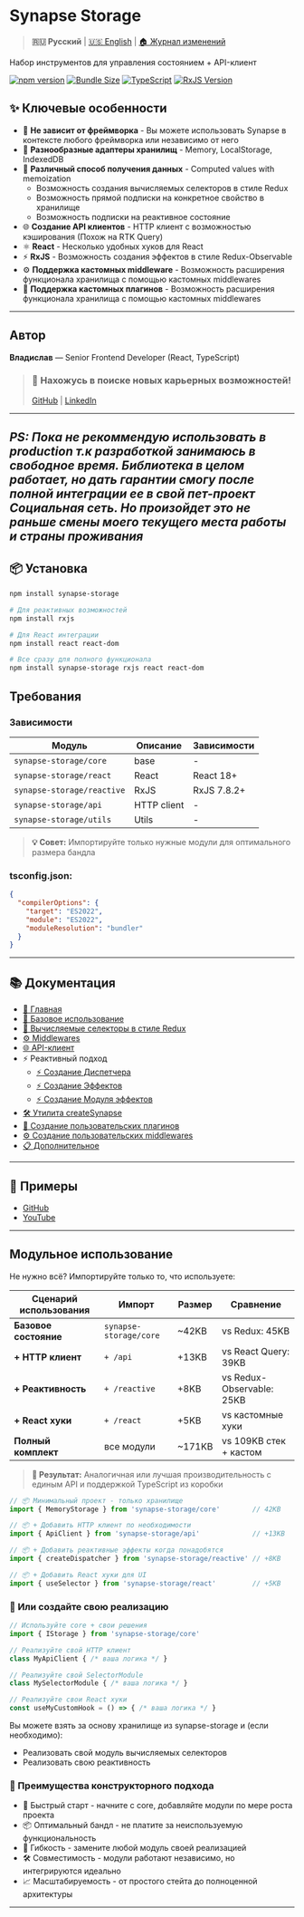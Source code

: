# Synapse Storage

>  **🇷🇺 Русский** | [🇺🇸 English](../../README.md) | [🏠 Журнал изменений](../../CHANGELOG.md)

Набор инструментов для управления состоянием + API-клиент

[![npm version](https://badge.fury.io/js/synapse-storage.svg)](https://badge.fury.io/js/synapse-storage)
[![Bundle Size](https://img.shields.io/bundlephobia/minzip/synapse-storage)](https://bundlephobia.com/package/synapse-storage)
[![TypeScript](https://img.shields.io/badge/TypeScript-Ready-blue)](https://www.typescriptlang.org/)
[![RxJS Version](https://img.shields.io/badge/RxJS-%5E7.8.2-red?logo=reactivex)](https://rxjs.dev/)

## ✨ Ключевые особенности

- 🚀 **Не зависит от фреймворка** - Вы можете использовать Synapse в контексте любого фреймворка или независимо от него
- 💾 **Разнообразные адаптеры хранилищ** - Memory, LocalStorage, IndexedDB
- 🧮 **Различный способ получения данных** - Computed values with memoization
    - Возможность создания вычисляемых селекторов в стиле Redux
    - Возможность прямой подписки на конкретное свойство в хранилище
    - Возможность подписки на реактивное состояние
- 🌐 **Создание API клиентов** - HTTP клиент с возможностью кэширования (Похож на RTK Query)
- ⚛️ **React** - Несколько удобных хуков для React
- ⚡ **RxJS** - Возможность создания эффектов в стиле Redux-Observable
- ⚙️ **Поддержка кастомных middleware** - Возможность расширения функционала хранилища с помощью кастомных middlewares
- 🔌 **Поддержка кастомных плагинов** - Возможность расширения функционала хранилища с помощью кастомных middlewares

---
## Автор

**Владислав** — Senior Frontend Developer (React, TypeScript)


> ### 🔎 Нахожусь в поиске новых карьерных возможностей!
>
> [GitHub](https://github.com/Vlad92msk/) | [LinkedIn](https://www.linkedin.com/in/vlad-firsov/)


---
_PS: Пока не рекоммендую использовать в production т.к разработкой занимаюсь в свободное время.
Библиотека в целом работает, но дать гарантии смогу после полной интеграции ее в свой пет-проект Социальная сеть.
Но произойдет это не раньше смены моего текущего места работы и страны проживания_
---

## 📦 Установка

```bash
npm install synapse-storage
```

```bash
# Для реактивных возможностей
npm install rxjs

# Для React интеграции  
npm install react react-dom

# Все сразу для полного функционала
npm install synapse-storage rxjs react react-dom
```

## Требования

### Зависимости

| Модуль | Описание    | Зависимости |
|--------|-------------|-------------|
| `synapse-storage/core` | base        | -           |
| `synapse-storage/react` | React       | React 18+   |
| `synapse-storage/reactive` | RxJS        | RxJS 7.8.2+ |
| `synapse-storage/api` | HTTP client | -           |
| `synapse-storage/utils` | Utils       | -           |

> **💡 Совет:** Импортируйте только нужные модули для оптимального размера бандла

### tsconfig.json:
```json
{
  "compilerOptions": {
    "target": "ES2022",
    "module": "ES2022", 
    "moduleResolution": "bundler"
  }
}
```
---

## 📚 Документация

- [📖 Главная](./README.md)
- [🚀 Базовое использование](./basic-usage.md)
- [🧮 Вычисляемые селекторы в стиле Redux](./redux-selectors.md)
- [⚙️ Middlewares](./middlewares.md)
- [🌐 API-клиент](./api-client.md)
- ⚡ Реактивный подход
  - [⚡ Создание Диспетчера](./create-dispatcher.md)
  - [⚡ Создание Эффектов](./create-effects.md)
  - [⚡ Создание Модуля эффектов](./create-effects-module.md)
- [🛠️ Утилита createSynapse](./create-synapse.md)
- [🔌 Создание пользовательских плагинов](./custom-plugins.md)
- [⚙️ Создание пользовательских middlewares](./custom-middlewares.md)
- [📋 Дополнительное](./additional.md)
---

## 🎯 Примеры

- [GitHub](https://github.com/Vlad92msk/synapse-examples)
- [YouTube](https://www.youtube.com/channel/UCGENI_i4qmBkPp98P2HvvGw)

---

## Модульное использование

Не нужно всё? Импортируйте только то, что используете:

| Сценарий использования | Импорт | Размер | Сравнение |
|----------------------|--|----|-----------|
| **Базовое состояние** | `synapse-storage/core` | ~42KB | vs Redux: 45KB |
| **+ HTTP клиент** | `+ /api` | +13KB | vs React Query: 39KB |
| **+ Реактивность** | `+ /reactive` | +8KB | vs Redux-Observable: 25KB |
| **+ React хуки** | `+ /react` | +5KB | vs кастомные хуки |
| **Полный комплект** | все модули | ~171KB | vs 109KB стек + кастом |

> **🎯 Результат:** Аналогичная или лучшая производительность с единым API и поддержкой TypeScript из коробки

```typescript
// 📦 Минимальный проект - только хранилище
import { MemoryStorage } from 'synapse-storage/core'        // 42KB

// 📦 + Добавить HTTP клиент по необходимости  
import { ApiClient } from 'synapse-storage/api'             // +13KB

// 📦 + Добавить реактивные эффекты когда понадобятся
import { createDispatcher } from 'synapse-storage/reactive' // +8KB

// 📦 + Добавить React хуки для UI
import { useSelector } from 'synapse-storage/react'         // +5KB
```

### 🔧 Или создайте свою реализацию

```typescript
// Используйте core + свои решения
import { IStorage } from 'synapse-storage/core'

// Реализуйте свой HTTP клиент
class MyApiClient { /* ваша логика */ }

// Реализуйте свой SelectorModule
class MySelectorModule { /* ваша логика */ }

// Реализуйте свои React хуки  
const useMyCustomHook = () => { /* ваша логика */ }
```
Вы можете взять за основу хранилище из synapse-storage и (если необходимо):
- Реализовать свой модуль вычисляемых селекторов
- Реализовать свою реактивность

### 🎨 Преимущества конструкторного подхода

- 🚀 Быстрый старт - начните с core, добавляйте модули по мере роста проекта
- 📦 Оптимальный бандл - не платите за неиспользуемую функциональность
- 🔄 Гибкость - замените любой модуль своей реализацией
- 🛠️ Совместимость - модули работают независимо, но интегрируются идеально
- 📈 Масштабируемость - от простого стейта до полноценной архитектуры
---
